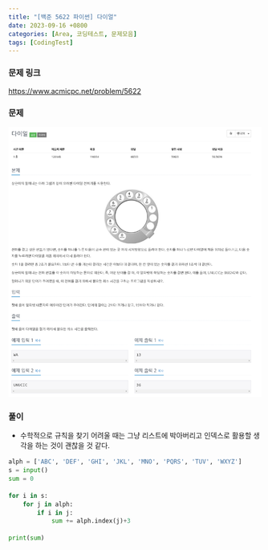 ```yaml
---
title: "[백준 5622 파이썬] 다이얼"
date: 2023-09-16 +0800
categories: [Area, 코딩테스트, 문제모음]
tags: [CodingTest]
---
```


### 문제 링크

<https://www.acmicpc.net/problem/5622>

### 문제

![image](/assets/img/postimg/5622.png)

### 풀이

- 수학적으로 규칙을 찾기 어려울 때는 그냥 리스트에 박아버리고 인덱스로 활용할 생각을 하는 것이 괜찮을 것 같다.

```python
alph = ['ABC', 'DEF', 'GHI', 'JKL', 'MNO', 'PQRS', 'TUV', 'WXYZ']
s = input()
sum = 0

for i in s:
    for j in alph:
        if i in j:
            sum += alph.index(j)+3

print(sum)
```
